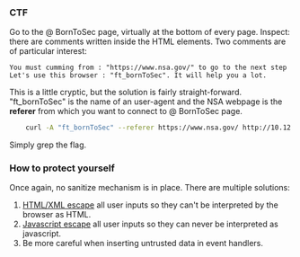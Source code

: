### CTF

Go to the @ BornToSec page, virtually at the bottom of every page. Inspect: there are comments written inside the HTML elements. Two comments are of particular interest:

	You must cumming from : "https://www.nsa.gov/" to go to the next step
	Let's use this browser : "ft_bornToSec". It will help you a lot.

This is a little cryptic, but the solution is fairly straight-forward. "ft_bornToSec" is the name of an user-agent and the NSA webpage is the __referer__ from which you want to connect to @ BornToSec page.

```bash
    curl -A "ft_bornToSec" --referer https://www.nsa.gov/ http://10.12.1.106/\?page\=e43ad1fdc54babe674da7c7b8f0127bde61de3fbe01def7d00f151c2fcca6d1c
```

Simply grep the flag.

### How to protect yourself

Once again, no sanitize mechanism is in place.
There are multiple solutions:
1. [HTML/XML escape](https://www.w3.org/International/questions/qa-escapes#use) all user inputs so they can't be interpreted by the browser as HTML.
2. [Javascript escape](https://github.com/OWASP/CheatSheetSeries/blob/master/cheatsheets/DOM_based_XSS_Prevention_Cheat_Sheet.md#safe-and-functionally-correct-example) all user inputs so they can never be interpreted as javascript.
3. Be more careful when inserting untrusted data in event handlers.
